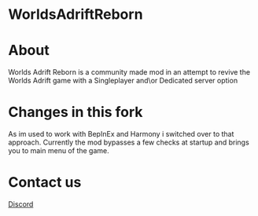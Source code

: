 # WorldsAdriftReborn

# About
Worlds Adrift Reborn is a community made mod in an attempt to revive the Worlds Adrift game with a Singleplayer and\or Dedicated server option

# Changes in this fork
As im used to work with BepInEx and Harmony i switched over to that approach. Currently the mod bypasses a few checks at startup and brings you to main menu of the game.

# Contact us

[Discord](https://discord.gg/pSrfna7NDx)
